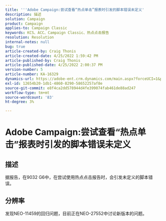 ```yaml
---
title: '''Adobe Campaign:尝试查看“热点单击”报表时引发的脚本错误未定义'
description: 描述
solution: Campaign
product: Campaign
applies-to: Campaign Classic
keywords: KCS、ACC、Campaign Classic、热点点击报告
resolution: Resolution
internal-notes: null
bug: true
article-created-by: Craig Thonis
article-created-date: 4/25/2022 1:59:42 PM
article-published-by: Craig Thonis
article-published-date: 4/25/2022 2:00:37 PM
version-number: 5
article-number: KA-16329
dynamics-url: https://adobe-ent.crm.dynamics.com/main.aspx?forceUCI=1&pagetype=entityrecord&etn=knowledgearticle&id=deb088ee-9fc4-ec11-a7b6-0022480a1ec2
exl-id: 12654b20-1db1-4860-8290-58652257af8e
source-git-commit: e8f4ca2dd578944d4fe399074fab461de88ad247
workflow-type: tm+mt
source-wordcount: '83'
ht-degree: 3%

---
```


# Adobe Campaign:尝试查看“热点单击”报表时引发的脚本错误未定义

## 描述


据报告，在9032 G6中，在尝试使用热点点击报告时，会引发未定义的脚本错误。


## 分辨率


发现NEO-11459的回归问题，目前正在NEO-27552中讨论新版本的问题。
